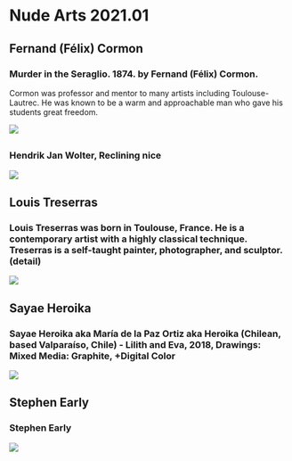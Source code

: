 # Nude Arts 2021.01

##

## Fernand (Félix) Cormon

### Murder in the Seraglio. 1874. by Fernand (Félix) Cormon.

Cormon was professor and mentor to many artists including Toulouse-Lautrec. He was known to be a warm and approachable man who gave his students great freedom.

<img src="https://64.media.tumblr.com/745810d8f03e4f9e9da2127bc80c022a/7a80311144530669-6c/s2048x3072/b2009a4d04edbb6a7d485816b7e6cd8592daa2bc.jpg">

##

### Hendrik Jan Wolter, Reclining nice
<img src="https://64.media.tumblr.com/05dbbac39e079073e01485b905c972a2/b256ece203587b12-e7/s1280x1920/09c2dab3182044c33a054bf0954a247c3ff4cf0d.jpg">

##

## Louis Treserras

### Louis Treserras was born in Toulouse, France. He is a contemporary artist with a highly classical technique. Treserras is a self-taught painter, photographer, and sculptor. (detail)
<img src="https://64.media.tumblr.com/e643f2bb7bb3b2800e433517503c5556/395e8e7cbfc6b93e-67/s640x960/fb9c9e5a24c78932099fd90af91914570625ce8e.jpg">


##

## Sayae Heroika

### Sayae Heroika aka María de la Paz Ortiz aka Heroika (Chilean, based Valparaíso, Chile) - Lilith and Eva, 2018, Drawings: Mixed Media: Graphite, +Digital Color
<img src="https://64.media.tumblr.com/491b1415e11174daa832ef2769be0826/3f6b32ffb5e50e37-f2/s1280x1920/e5290bc7a1a84df1dd86675855d57b3d6ec7e2a8.jpg">


##

## Stephen Early

### Stephen Early
<img src="https://64.media.tumblr.com/c1a674a998421986ab53a886cb488a5f/1548a5d487bd3a82-1e/s1280x1920/9c3e3298e12bf0d4a6e24b69a3321b356d7a21c6.jpg">


